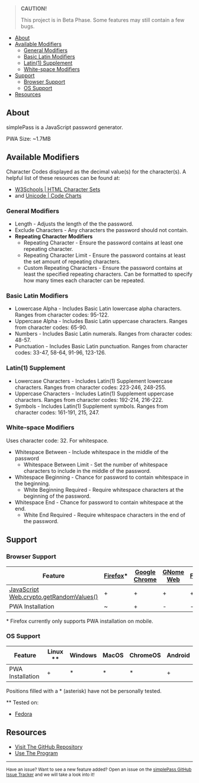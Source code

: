 > **CAUTION!**
>
> This project is in Beta Phase. Some features may still contain a few bugs.

- [About](#about)
- [Available Modifiers](#available-modifiers)
  - [General Modifiers](#general-modifiers)
  - [Basic Latin Modifiers](#basic-latin-modifiers)
  - [Latin(1) Supplement](#latin1-supplement)
  - [White-space Modifiers](#white-space-modifiers)
- [Support](#support)
  - [Browser Support](#browser-support)
  - [OS Support](#os-support)
- [Resources](#resources)

## About

simplePass is a JavaScript password generator.

PWA Size: ~1.7MB

## Available Modifiers

Character Codes displayed as the decimal value(s) for the character(s). A helpful list of these resources can be found at:

- [W3Schools | HTML Character Sets](https://www.w3schools.com/charsets/)
- and [Unicode | Code Charts](https://www.unicode.org/charts/)

### General Modifiers

- Length - Adjusts the length of the the password.
- Exclude Characters - Any characters the password should not contain.
- **Repeating Character Modifiers**
  - Repeating Character - Ensure the password contains at least one repeating character.
  - Repeating Character Limit - Ensure the password contains at least the set amount of repeating characters.
  - Custom Repeating Characters - Ensure the password contains at least the specified repeating characters. Can be formatted to specify how many times each character can be repeated.

### Basic Latin Modifiers

- Lowercase Alpha - Includes Basic Latin lowercase alpha characters. Ranges from character codes: 95-122.
- Uppercase Alpha - Includes Basic Latin uppercase characters. Ranges from character codes: 65-90.
- Numbers - Includes Basic Latin numerals. Ranges from character codes: 48-57.
- Punctuation - Includes Basic Latin punctuation. Ranges from character codes: 33-47, 58-64, 91-96, 123-126.

### Latin(1) Supplement

- Lowercase Characters - Includes Latin(1) Supplement lowercase characters. Ranges from character codes: 223-246, 248-255.
- Uppercase Characters - Includes Latin(1) Supplement uppercase characters. Ranges from character codes: 192-214, 216-222.
- Symbols - Includes Latin(1) Supplement symbols. Ranges from character codes: 161-191, 215, 247.

### White-space Modifiers

Uses character code: 32. For whitespace.

- Whitespace Between - Include whitespace in the middle of the password
  - Whitespace Between Limit - Set the number of whitespace characters to include in the middle of the password.
- Whitespace Beginning - Chance for password to contain whitespace in the beginning.
  - White Beginning Required - Require whitespace characters at the beginning of the password.
- Whitespace End - Chance for password to contain whitespace at the end.
  - White End Required - Require whitespace characters in the end of the password.

## Support

### Browser Support

| Feature | [Firefox](https://www.mozilla.org/en-CA/firefox/)* | [Google Chrome](https://www.google.com/intl/en_ca/chrome/) | [GNome Web](https://wiki.gnome.org/Apps/Web) | [Falkon](https://www.falkon.org/) | [Edge](https://www.microsoft.com/en-us/edge) | [Opera](https://www.opera.com/)
| --- | --- | --- | --- | --- | --- | --- |
| [JavaScript Web.crypto.getRandomValues()](https://developer.mozilla.org/en-US/docs/Web/API/Crypto/getRandomValues) | + | + | + | + | * | * |
| PWA Installation  | ~ | + | - | - | * | * |

\* Firefox currently only supports PWA installation on mobile.

### OS Support

| Feature | Linux ** | Windows | MacOS | ChromeOS | Android |
| --- | --- | --- | --- | --- | --- |
| PWA Installation | +  | * | * | * | + |

Positions filled with a * (asterisk) have not be personally tested.

** Tested on:

- [Fedora](https://getfedora.org/en/)

## Resources

- [Visit The GitHub Repository](https://github.com/staticBanter/simplePass)
- [Use The Program](https://staticbanter.github.io/simplePass/)

---

<sub>Have an issue? Want to see a new feature added? Open an issue on the <a href="https://github.com/staticBanter/simplePass/issues">simplePass GitHub Issue Tracker</a> and we will take a look into it!</sub>
